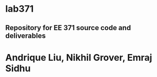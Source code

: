 # lab371

## Repository for EE 371 source code and deliverables

# Andrique Liu, Nikhil Grover, Emraj Sidhu

